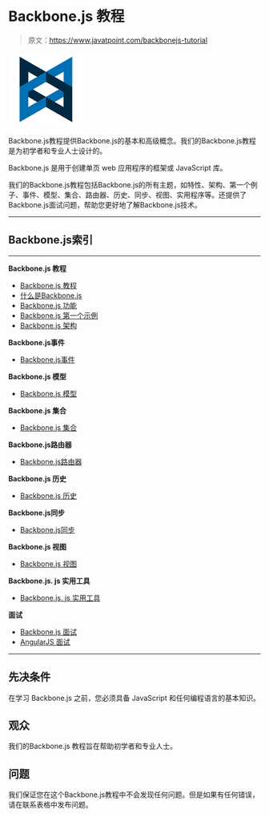 # Backbone.js 教程

> 原文：<https://www.javatpoint.com/backbonejs-tutorial>

![Backbone.js](img/c011e36a620e9823c1413a7306ee5143.png)

Backbone.js教程提供Backbone.js的基本和高级概念。我们的Backbone.js教程是为初学者和专业人士设计的。

Backbone.js 是用于创建单页 web 应用程序的框架或 JavaScript 库。

我们的Backbone.js教程包括Backbone.js的所有主题，如特性、架构、第一个例子、事件、模型、集合、路由器、历史、同步、视图、实用程序等。还提供了Backbone.js面试问题，帮助您更好地了解Backbone.js技术。

* * *

## Backbone.js索引

* * *

**Backbone.js 教程**

*   [Backbone.js 教程](backbonejs-tutorial)
*   [什么是Backbone.js](what-is-backbonejs)
*   [Backbone.js 功能](backbonejs-features)
*   [Backbone.js 第一个示例](backbonejs-first-example)
*   [Backbone.js 架构](backbonejs-architecture)

**Backbone.js事件**

*   [Backbone.js事件](backbonejs-events)

**Backbone.js 模型**

*   [Backbone.js 模型](backbonejs-model)

**Backbone.js 集合**

*   [Backbone.js 集合](backbonejs-collection)

**Backbone.js路由器**

*   [Backbone.js路由器](backbonejs-router)

**Backbone.js 历史**

*   [Backbone.js 历史](backbonejs-history)

**Backbone.js同步**

*   [Backbone.js同步](backbonejs-sync)

**Backbone.js 视图**

*   [Backbone.js 视图](backbonejs-view)

**Backbone.js. js 实用工具**

*   [Backbone.js. js 实用工具](backbonejs-utility)

**面试**

*   [Backbone.js 面试](backbone-js-interview-questions)
*   [AngularJS 面试](angularjs-interview-questions)

* * *

## 先决条件

在学习 Backbone.js 之前，您必须具备 JavaScript 和任何编程语言的基本知识。

## 观众

我们的Backbone.js 教程旨在帮助初学者和专业人士。

## 问题

我们保证您在这个Backbone.js教程中不会发现任何问题。但是如果有任何错误，请在联系表格中发布问题。